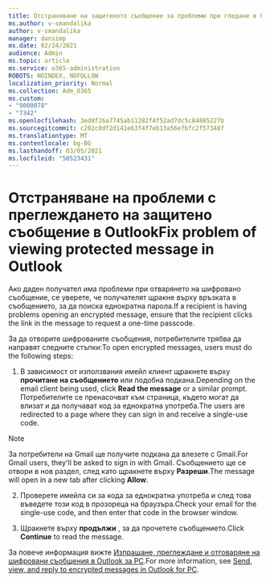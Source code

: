 ```yaml
---
title: Отстраняване на защитеното съобщение за проблеми при гледане в Outlook
ms.author: v-smandalika
author: v-smandalika
manager: dansimp
ms.date: 02/24/2021
audience: Admin
ms.topic: article
ms.service: o365-administration
ROBOTS: NOINDEX, NOFOLLOW
localization_priority: Normal
ms.collection: Adm_O365
ms.custom:
- "9000078"
- "7342"
ms.openlocfilehash: 3ed8f26a7745ab11282f4f52ad7dc5c84885227b
ms.sourcegitcommit: c202c0df2d141e63f4f7eb13a56efbfc2f57348f
ms.translationtype: MT
ms.contentlocale: bg-BG
ms.lasthandoff: 03/05/2021
ms.locfileid: "50523431"
---
```

# <a name="fix-problem-of-viewing-protected-message-in-outlook"></a><span data-ttu-id="d43c5-102">Отстраняване на проблеми с преглеждането на защитено съобщение в Outlook</span><span class="sxs-lookup"><span data-stu-id="d43c5-102">Fix problem of viewing protected message in Outlook</span></span>

<span data-ttu-id="d43c5-103">Ако даден получател има проблеми при отварянето на шифровано съобщение, се уверете, че получателят щракне върху връзката в съобщението, за да поиска еднократна парола.</span><span class="sxs-lookup"><span data-stu-id="d43c5-103">If a recipient is having problems opening an encrypted message, ensure that the recipient clicks the link in the message to request a one-time passcode.</span></span>

<span data-ttu-id="d43c5-104">За да отворите шифрованите съобщения, потребителите трябва да направят следните стъпки:</span><span class="sxs-lookup"><span data-stu-id="d43c5-104">To open encrypted messages, users must do the following steps:</span></span>

1. <span data-ttu-id="d43c5-105">В зависимост от използвания имейл клиент щракнете върху **прочитане на съобщението** или подобна подкана.</span><span class="sxs-lookup"><span data-stu-id="d43c5-105">Depending on the email client being used, click **Read the message** or a similar prompt.</span></span> <span data-ttu-id="d43c5-106">Потребителите се пренасочват към страница, където могат да влизат и да получават код за еднократна употреба.</span><span class="sxs-lookup"><span data-stu-id="d43c5-106">The users are redirected to a page where they can sign in and receive a single-use code.</span></span>

> [!NOTE]
> <span data-ttu-id="d43c5-107">За потребители на Gmail ще получите подкана да влезете с Gmail.</span><span class="sxs-lookup"><span data-stu-id="d43c5-107">For Gmail users, they'll be asked to sign in with Gmail.</span></span> <span data-ttu-id="d43c5-108">Съобщението ще се отвори в нов раздел, след като щракнете върху **Разреши**.</span><span class="sxs-lookup"><span data-stu-id="d43c5-108">The message will open in a new tab after clicking **Allow**.</span></span>

2. <span data-ttu-id="d43c5-109">Проверете имейла си за кода за еднократна употреба и след това въведете този код в прозореца на браузъра.</span><span class="sxs-lookup"><span data-stu-id="d43c5-109">Check your email for the single-use code, and then enter that code in the browser window.</span></span>

3. <span data-ttu-id="d43c5-110">Щракнете върху **продължи** , за да прочетете съобщението.</span><span class="sxs-lookup"><span data-stu-id="d43c5-110">Click **Continue** to read the message.</span></span>

<span data-ttu-id="d43c5-111">За повече информация вижте [Изпращане, преглеждане и отговаряне на шифровани съобщения в Outlook за PC](https://support.microsoft.com/topic/send-view-and-reply-to-encrypted-messages-in-outlook-for-pc-eaa43495-9bbb-4fca-922a-df90dee51980).</span><span class="sxs-lookup"><span data-stu-id="d43c5-111">For more information, see [Send, view, and reply to encrypted messages in Outlook for PC](https://support.microsoft.com/topic/send-view-and-reply-to-encrypted-messages-in-outlook-for-pc-eaa43495-9bbb-4fca-922a-df90dee51980).</span></span>


